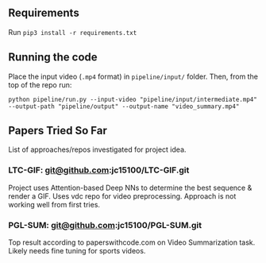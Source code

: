## Requirements

Run `pip3 install -r requirements.txt`

## Running the code

Place the input video (`.mp4` format) in `pipeline/input/` folder.
Then, from the top of the repo run:

```
python pipeline/run.py --input-video "pipeline/input/intermediate.mp4" --output-path "pipeline/output" --output-name "video_summary.mp4"
```

## Papers Tried So Far
List of approaches/repos investigated for project idea.

### LTC-GIF: git@github.com:jc15100/LTC-GIF.git
Project uses Attention-based Deep NNs to determine the best sequence & render a GIF. Uses vdc repo for video preprocessing.
Approach is not working well from first tries.


### PGL-SUM: git@github.com:jc15100/PGL-SUM.git
Top result according to paperswithcode.com on Video Summarization task.
Likely needs fine tuning for sports videos.
